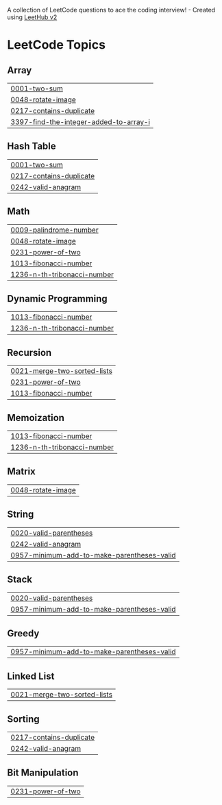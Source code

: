 A collection of LeetCode questions to ace the coding interview! - Created using [LeetHub v2](https://github.com/arunbhardwaj/LeetHub-2.0)
<!---LeetCode Topics Start-->
# LeetCode Topics
## Array
|  |
| ------- |
| [0001-two-sum](https://github.com/Negipriyanshu/Leetcode/tree/master/0001-two-sum) |
| [0048-rotate-image](https://github.com/Negipriyanshu/Leetcode/tree/master/0048-rotate-image) |
| [0217-contains-duplicate](https://github.com/Negipriyanshu/Leetcode/tree/master/0217-contains-duplicate) |
| [3397-find-the-integer-added-to-array-i](https://github.com/Negipriyanshu/Leetcode/tree/master/3397-find-the-integer-added-to-array-i) |
## Hash Table
|  |
| ------- |
| [0001-two-sum](https://github.com/Negipriyanshu/Leetcode/tree/master/0001-two-sum) |
| [0217-contains-duplicate](https://github.com/Negipriyanshu/Leetcode/tree/master/0217-contains-duplicate) |
| [0242-valid-anagram](https://github.com/Negipriyanshu/Leetcode/tree/master/0242-valid-anagram) |
## Math
|  |
| ------- |
| [0009-palindrome-number](https://github.com/Negipriyanshu/Leetcode/tree/master/0009-palindrome-number) |
| [0048-rotate-image](https://github.com/Negipriyanshu/Leetcode/tree/master/0048-rotate-image) |
| [0231-power-of-two](https://github.com/Negipriyanshu/Leetcode/tree/master/0231-power-of-two) |
| [1013-fibonacci-number](https://github.com/Negipriyanshu/Leetcode/tree/master/1013-fibonacci-number) |
| [1236-n-th-tribonacci-number](https://github.com/Negipriyanshu/Leetcode/tree/master/1236-n-th-tribonacci-number) |
## Dynamic Programming
|  |
| ------- |
| [1013-fibonacci-number](https://github.com/Negipriyanshu/Leetcode/tree/master/1013-fibonacci-number) |
| [1236-n-th-tribonacci-number](https://github.com/Negipriyanshu/Leetcode/tree/master/1236-n-th-tribonacci-number) |
## Recursion
|  |
| ------- |
| [0021-merge-two-sorted-lists](https://github.com/Negipriyanshu/Leetcode/tree/master/0021-merge-two-sorted-lists) |
| [0231-power-of-two](https://github.com/Negipriyanshu/Leetcode/tree/master/0231-power-of-two) |
| [1013-fibonacci-number](https://github.com/Negipriyanshu/Leetcode/tree/master/1013-fibonacci-number) |
## Memoization
|  |
| ------- |
| [1013-fibonacci-number](https://github.com/Negipriyanshu/Leetcode/tree/master/1013-fibonacci-number) |
| [1236-n-th-tribonacci-number](https://github.com/Negipriyanshu/Leetcode/tree/master/1236-n-th-tribonacci-number) |
## Matrix
|  |
| ------- |
| [0048-rotate-image](https://github.com/Negipriyanshu/Leetcode/tree/master/0048-rotate-image) |
## String
|  |
| ------- |
| [0020-valid-parentheses](https://github.com/Negipriyanshu/Leetcode/tree/master/0020-valid-parentheses) |
| [0242-valid-anagram](https://github.com/Negipriyanshu/Leetcode/tree/master/0242-valid-anagram) |
| [0957-minimum-add-to-make-parentheses-valid](https://github.com/Negipriyanshu/Leetcode/tree/master/0957-minimum-add-to-make-parentheses-valid) |
## Stack
|  |
| ------- |
| [0020-valid-parentheses](https://github.com/Negipriyanshu/Leetcode/tree/master/0020-valid-parentheses) |
| [0957-minimum-add-to-make-parentheses-valid](https://github.com/Negipriyanshu/Leetcode/tree/master/0957-minimum-add-to-make-parentheses-valid) |
## Greedy
|  |
| ------- |
| [0957-minimum-add-to-make-parentheses-valid](https://github.com/Negipriyanshu/Leetcode/tree/master/0957-minimum-add-to-make-parentheses-valid) |
## Linked List
|  |
| ------- |
| [0021-merge-two-sorted-lists](https://github.com/Negipriyanshu/Leetcode/tree/master/0021-merge-two-sorted-lists) |
## Sorting
|  |
| ------- |
| [0217-contains-duplicate](https://github.com/Negipriyanshu/Leetcode/tree/master/0217-contains-duplicate) |
| [0242-valid-anagram](https://github.com/Negipriyanshu/Leetcode/tree/master/0242-valid-anagram) |
## Bit Manipulation
|  |
| ------- |
| [0231-power-of-two](https://github.com/Negipriyanshu/Leetcode/tree/master/0231-power-of-two) |
<!---LeetCode Topics End-->